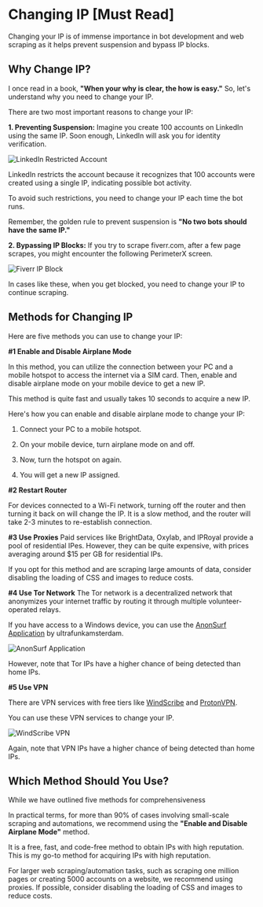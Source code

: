# Changing IP [Must Read]

Changing your IP is of immense importance in bot development and web scraping as it helps prevent suspension and bypass IP blocks.

## Why Change IP?

I once read in a book, **"When your why is clear, the how is easy."** So, let's understand why you need to change your IP.

There are two most important reasons to change your IP:

**1. Preventing Suspension:** 
Imagine you create 100 accounts on LinkedIn using the same IP. Soon enough, LinkedIn will ask you for identity verification.

![LinkedIn Restricted Account](https://raw.githubusercontent.com/omkarcloud/botasaurus/master/images/linkedin-restricted.png)

LinkedIn restricts the account because it recognizes that 100 accounts were created using a single IP, indicating possible bot activity.

To avoid such restrictions, you need to change your IP each time the bot runs.

Remember, the golden rule to prevent suspension is **"No two bots should have the same IP."**

**2. Bypassing IP Blocks:** 
If you try to scrape fiverr.com, after a few page scrapes, you might encounter the following PerimeterX screen.

![Fiverr IP Block](https://raw.githubusercontent.com/omkarcloud/botasaurus/master/images/fiverr-block.webp)

In cases like these, when you get blocked, you need to change your IP to continue scraping.

## Methods for Changing IP

Here are five methods you can use to change your IP: 

**#1 Enable and Disable Airplane Mode**

In this method, you can utilize the connection between your PC and a mobile hotspot to access the internet via a SIM card. Then, enable and disable airplane mode on your mobile device to get a new IP.

This method is quite fast and usually takes 10 seconds to acquire a new IP.

Here's how you can enable and disable airplane mode to change your IP:

1. Connect your PC to a mobile hotspot.

2. On your mobile device, turn airplane mode on and off.

3. Now, turn the hotspot on again.

4. You will get a new IP assigned.

**#2 Restart Router**

For devices connected to a Wi-Fi network, turning off the router and then turning it back on will change the IP. It is a slow method, and the router will take 2-3 minutes to re-establish connection.

**#3 Use Proxies**
Paid services like BrightData, Oxylab, and IPRoyal provide a pool of residential IPes. However, they can be quite expensive, with prices averaging around $15 per GB for residential IPs.

If you opt for this method and are scraping large amounts of data, consider disabling the loading of CSS and images to reduce costs.

**#4 Use Tor Network**
The Tor network is a decentralized network that anonymizes your internet traffic by routing it through multiple volunteer-operated relays.

If you have access to a Windows device, you can use the [AnonSurf Application](https://github.com/ultrafunkamsterdam/AnonSurf) by ultrafunkamsterdam.

![AnonSurf Application](https://i.imgur.com/h1o0IEu.gif)

However, note that Tor IPs have a higher chance of being detected than home IPs.

**#5 Use VPN**

There are VPN services with free tiers like [WindScribe](https://windscribe.com/) and [ProtonVPN](https://protonvpn.com/).

You can use these VPN services to change your IP.

![WindScribe VPN](https://addons.mozilla.org/user-media/previews/full/267/267630.png?modified=1647977329)

Again, note that VPN IPs have a higher chance of being detected than home IPs.

## Which Method Should You Use?  
While we have outlined five methods for comprehensiveness

In practical terms, for more than 90% of cases involving small-scale scraping and automations, we recommend using the **"Enable and Disable Airplane Mode"** method.

It is a free, fast, and code-free method to obtain IPs with high reputation. This is my go-to method for acquiring IPs with high reputation.

For larger web scraping/automation tasks, such as scraping one million pages or creating 5000 accounts on a website, we recommend using proxies. If possible, consider disabling the loading of CSS and images to reduce costs.